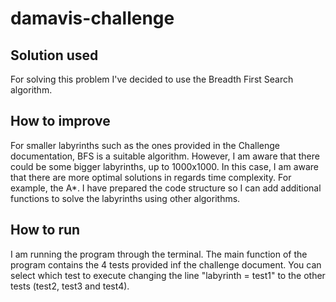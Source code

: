 # damavis-challenge
## Solution used
For solving this problem I've decided to use the Breadth First Search algorithm.

## How to improve
For smaller labyrinths such as the ones provided in the Challenge documentation, BFS is a suitable algorithm. However, I am aware that there could be some bigger labyrinths, up to 1000x1000. In this case, I am aware that there are more optimal solutions in regards time complexity. For example, the A*. 
I have prepared the code structure so I can add additional functions to solve the labyrinths using other algorithms.

## How to run
I am running the program through the terminal. 
The main function of the program contains the 4 tests provided inf the challenge document. You can select which test to execute changing the line "labyrinth = test1" to the other tests (test2, test3 and test4).
